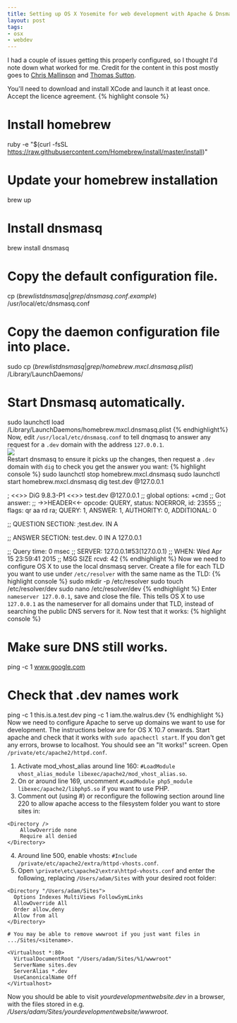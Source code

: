 ```yaml
---
title: Setting up OS X Yosemite for web development with Apache & Dnsmasq
layout: post
tags:
- osx
- webdev
---
```


I had a couple of issues getting this properly configured, so I thought I'd note down what worked for me. Credit for the content in this post mostly goes to [Chris Mallinson](https://mallinson.ca/osx-web-development/) and [Thomas Sutton](http://passingcuriosity.com/2013/dnsmasq-dev-osx/).

You'll need to download and install XCode and launch it at least once. Accept the licence agreement.
{% highlight console %}
# Install homebrew
ruby -e "$(curl -fsSL https://raw.githubusercontent.com/Homebrew/install/master/install)"
# Update your homebrew installation
brew up
# Install dnsmasq
brew install dnsmasq
# Copy the default configuration file.
cp $(brew list dnsmasq | grep /dnsmasq.conf.example$) /usr/local/etc/dnsmasq.conf
# Copy the daemon configuration file into place.
sudo cp $(brew list dnsmasq | grep /homebrew.mxcl.dnsmasq.plist$) /Library/LaunchDaemons/
# Start Dnsmasq automatically.
sudo launchctl load /Library/LaunchDaemons/homebrew.mxcl.dnsmasq.plist
{% endhighlight%}
Now, edit `/usr/local/etc/dnsmasq.conf` to tell dnqmasq to answer any request for a `.dev` domain with the address `127.0.0.1`.
<br><img src="{{ site.postimagesurl }}dnsmasq-conf.png"></img><br>
Restart dnsmasq to ensure it picks up the changes, then request a `.dev` domain with `dig` to check you get the answer you want:
{% highlight console %}
sudo launchctl stop homebrew.mxcl.dnsmasq
sudo launchctl start homebrew.mxcl.dnsmasq
dig test.dev @127.0.0.1

; <<>> DiG 9.8.3-P1 <<>> test.dev @127.0.0.1
;; global options: +cmd
;; Got answer:
;; ->>HEADER<<- opcode: QUERY, status: NOERROR, id: 23555
;; flags: qr aa rd ra; QUERY: 1, ANSWER: 1, AUTHORITY: 0, ADDITIONAL: 0

;; QUESTION SECTION:
;test.dev.			IN	A

;; ANSWER SECTION:
test.dev.		0	IN	A	127.0.0.1

;; Query time: 0 msec
;; SERVER: 127.0.0.1#53(127.0.0.1)
;; WHEN: Wed Apr 15 23:59:41 2015
;; MSG SIZE  rcvd: 42
{% endhighlight %}
Now we need to configure OS X to use the local dnsmasq server. Create a file for each TLD you want to use under `/etc/resolver` with the same name as the TLD:
{% highlight console %}
sudo mkdir -p /etc/resolver
sudo touch /etc/resolver/dev
sudo nano /etc/resolver/dev
{% endhighlight %}
Enter `nameserver 127.0.0.1`, save and close the file. This tells OS X to use `127.0.0.1` as the nameserver for all domains under that TLD, instead of searching the public DNS servers for it. Now test that it works:
{% highlight console %}
# Make sure DNS still works.
ping -c 1 www.google.com
# Check that .dev names work
ping -c 1 this.is.a.test.dev
ping -c 1 iam.the.walrus.dev
{% endhighlight %}
Now we need to configure Apache to serve up domains we want to use for development. The instructions below are for OS X 10.7 onwards.
Start apache and check that it works with `sudo apachectl start`. If you don't get any errors, browse to localhost. You should see an "It works!" screen. Open `/private/etc/apache2/httpd.conf`.
1. Activate mod_vhost_alias around line 160: `#LoadModule vhost_alias_module libexec/apache2/mod_vhost_alias.so`.
2. On or around line 169, uncomment `#LoadModule php5_module libexec/apache2/libphp5.so` if you want to use PHP.
3. Comment out (using #) or reconfigure the following section around line 220 to allow apache access to the filesystem folder you want to store sites in:
```
<Directory />
    AllowOverride none
    Require all denied
</Directory> 
```
4. Around line 500, enable vhosts: `#Include /private/etc/apache2/extra/httpd-vhosts.conf`.
5. Open `\private\etc\apache2\extra\httpd-vhosts.conf` and enter the following, replacing `/Users/adam/Sites` with your desired root folder:
```
<Directory "/Users/adam/Sites">
  Options Indexes MultiViews FollowSymLinks
  AllowOverride All
  Order allow,deny
  Allow from all
</Directory>

# You may be able to remove wwwroot if you just want files in .../Sites/<sitename>.

<Virtualhost *:80>
  VirtualDocumentRoot "/Users/adam/Sites/%1/wwwroot"
  ServerName sites.dev
  ServerAlias *.dev
  UseCanonicalName Off
</Virtualhost>
```
Now you should be able to visit *yourdevelopmentwebsite.dev* in a browser, with the files stored in e.g. */Users/adam/Sites/yourdevelopmentwebsite/wwwroot*.
